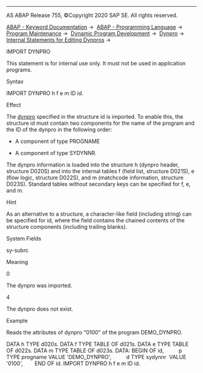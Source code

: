   

* * *

AS ABAP Release 755, ©Copyright 2020 SAP SE. All rights reserved.

[ABAP - Keyword Documentation](https://help.sap.com/doc/abapdocu_755_index_htm/7.55/en-US/abenabap.htm) →  [ABAP - Programming Language](https://help.sap.com/doc/abapdocu_755_index_htm/7.55/en-US/abenabap_reference.htm) →  [Program Maintenance](https://help.sap.com/doc/abapdocu_755_index_htm/7.55/en-US/abenprogram_editing.htm) →  [Dynamic Program Development](https://help.sap.com/doc/abapdocu_755_index_htm/7.55/en-US/abenabap_language_dynamic.htm) →  [Dynpro](https://help.sap.com/doc/abapdocu_755_index_htm/7.55/en-US/abenabap_generic_dynpro.htm) →  [Internal Statements for Editing Dynpros](https://help.sap.com/doc/abapdocu_755_index_htm/7.55/en-US/abengeneric_dynpro_internal.htm) → 

IMPORT DYNPRO

This statement is for internal use only.
It must not be used in application programs.

Syntax

IMPORT DYNPRO h f e m ID id.

Effect

The [dynpro](https://help.sap.com/doc/abapdocu_755_index_htm/7.55/en-US/abendynpro_glosry.htm "Glossary Entry") specified in the structure id is imported. To enable this, the structure id must contain two components for the name of the program and the ID of the dynpro in the following order:

-   A component of type PROGNAME

-   A component of type SYDYNNR.

The dynpro information is loaded into the structure h (dynpro header, structure D020S) and into the internal tables f (field list, structure D021S), e (flow logic, structure D022S), and m (matchcode information, structure D023S). Standard tables without secondary keys can be specified for f, e, and m.

Hint

As an alternative to a structure, a character-like field (including string) can be specified for id, where the field contains the chained contents of the structure components (including trailing blanks).

System Fields

sy-subrc

Meaning

0

The dynpro was imported.

4

The dynpro does not exist.

Example

Reads the attributes of dynpro "0100" of the program DEMO\_DYNPRO.

DATA h TYPE d020s.
DATA f TYPE TABLE OF d021s.
DATA e TYPE TABLE OF d022s.
DATA m TYPE TABLE OF d023s.
DATA: BEGIN OF id,
         p TYPE progname VALUE 'DEMO\_DYNPRO',
         d TYPE sydynnr  VALUE '0100',
       END OF id.
IMPORT DYNPRO h f e m ID id.